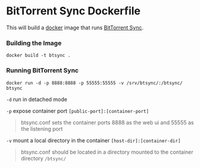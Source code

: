 BitTorrent Sync Dockerfile
==========================

This will build a [docker](http://www.docker.io/) image that runs [BitTorrent Sync](http://labs.bittorrent.com/experiments/sync.html).


### Building the Image ###

```
docker build -t btsync .
```


### Running BitTorrent Sync ###

```
docker run -d -p 8888:8888 -p 55555:55555 -v /srv/btsync/:/btsync/ btsync
```

`-d` run in detached mode

`-p` expose container port `[public-port]:[container-port]`
> btsync.conf sets the container ports 8888 as the web ui and 55555 as the listening port

`-v` mount a local directory in the container `[host-dir]:[container-dir]`
> btsync.conf should be located in a directory mounted to the container directory `/btsync/`
